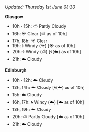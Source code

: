 *Updated: Thursday 1st June 08:30*

**Glasgow**

* 10h - 15h: :partly_sunny: Partly Cloudy
* 16h: :sunny: Clear [:partly_sunny: as of 10h]
* 17h, 18h: :sunny: Clear
* 19h: :cyclone: Windy (:sunny:) [:sunny: as of 10h]
* 20h: :cyclone: Windy (:partly_sunny:) [:cyclone:(:cloud:) as of 10h]
* 21h: :cloud: Cloudy

**Edinburgh**

* 10h - 12h: :cloud: Cloudy
* 13h, 14h: :cloud: Cloudy [:cyclone:(:cloud:) as of 10h]
* 15h: :cloud: Cloudy
* 16h, 17h: :cyclone: Windy (:cloud:) [:cloud: as of 10h]
* 18h, 19h: :cloud: Cloudy
* 20h: :partly_sunny: Partly Cloudy [:cloud: as of 10h]
* 21h: :cloud: Cloudy
